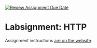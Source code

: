 [![Review Assignment Due Date](https://classroom.github.com/assets/deadline-readme-button-24ddc0f5d75046c5622901739e7c5dd533143b0c8e959d652212380cedb1ea36.svg)](https://classroom.github.com/a/13wiHHYI)
# Labsignment: HTTP

Assignment instructions [are on the website](https://uofa-cmput404.github.io/labsignments/http.html).
